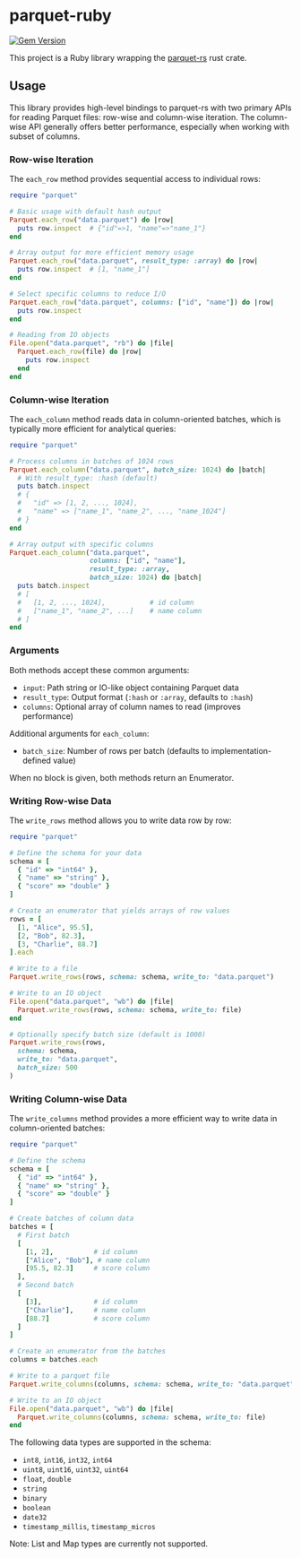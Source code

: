 # parquet-ruby

[![Gem Version](https://badge.fury.io/rb/parquet.svg)](https://badge.fury.io/rb/parquet)

This project is a Ruby library wrapping the [parquet-rs](https://github.com/apache/parquet-rs) rust crate.

## Usage

This library provides high-level bindings to parquet-rs with two primary APIs for reading Parquet files: row-wise and column-wise iteration. The column-wise API generally offers better performance, especially when working with subset of columns.

### Row-wise Iteration

The `each_row` method provides sequential access to individual rows:

```ruby
require "parquet"

# Basic usage with default hash output
Parquet.each_row("data.parquet") do |row|
  puts row.inspect  # {"id"=>1, "name"=>"name_1"}
end

# Array output for more efficient memory usage
Parquet.each_row("data.parquet", result_type: :array) do |row|
  puts row.inspect  # [1, "name_1"]
end

# Select specific columns to reduce I/O
Parquet.each_row("data.parquet", columns: ["id", "name"]) do |row|
  puts row.inspect
end

# Reading from IO objects
File.open("data.parquet", "rb") do |file|
  Parquet.each_row(file) do |row|
    puts row.inspect
  end
end
```

### Column-wise Iteration

The `each_column` method reads data in column-oriented batches, which is typically more efficient for analytical queries:

```ruby
require "parquet"

# Process columns in batches of 1024 rows
Parquet.each_column("data.parquet", batch_size: 1024) do |batch|
  # With result_type: :hash (default)
  puts batch.inspect
  # {
  #   "id" => [1, 2, ..., 1024],
  #   "name" => ["name_1", "name_2", ..., "name_1024"]
  # }
end

# Array output with specific columns
Parquet.each_column("data.parquet",
                    columns: ["id", "name"],
                    result_type: :array,
                    batch_size: 1024) do |batch|
  puts batch.inspect
  # [
  #   [1, 2, ..., 1024],           # id column
  #   ["name_1", "name_2", ...]    # name column
  # ]
end
```

### Arguments

Both methods accept these common arguments:

- `input`: Path string or IO-like object containing Parquet data
- `result_type`: Output format (`:hash` or `:array`, defaults to `:hash`)
- `columns`: Optional array of column names to read (improves performance)

Additional arguments for `each_column`:

- `batch_size`: Number of rows per batch (defaults to implementation-defined value)

When no block is given, both methods return an Enumerator.

### Writing Row-wise Data

The `write_rows` method allows you to write data row by row:

```ruby
require "parquet"

# Define the schema for your data
schema = [
  { "id" => "int64" },
  { "name" => "string" },
  { "score" => "double" }
]

# Create an enumerator that yields arrays of row values
rows = [
  [1, "Alice", 95.5],
  [2, "Bob", 82.3],
  [3, "Charlie", 88.7]
].each

# Write to a file
Parquet.write_rows(rows, schema: schema, write_to: "data.parquet")

# Write to an IO object
File.open("data.parquet", "wb") do |file|
  Parquet.write_rows(rows, schema: schema, write_to: file)
end

# Optionally specify batch size (default is 1000)
Parquet.write_rows(rows,
  schema: schema,
  write_to: "data.parquet",
  batch_size: 500
)
```

### Writing Column-wise Data

The `write_columns` method provides a more efficient way to write data in column-oriented batches:

```ruby
require "parquet"

# Define the schema
schema = [
  { "id" => "int64" },
  { "name" => "string" },
  { "score" => "double" }
]

# Create batches of column data
batches = [
  # First batch
  [
    [1, 2],          # id column
    ["Alice", "Bob"], # name column
    [95.5, 82.3]     # score column
  ],
  # Second batch
  [
    [3],             # id column
    ["Charlie"],     # name column
    [88.7]           # score column
  ]
]

# Create an enumerator from the batches
columns = batches.each

# Write to a parquet file
Parquet.write_columns(columns, schema: schema, write_to: "data.parquet")

# Write to an IO object
File.open("data.parquet", "wb") do |file|
  Parquet.write_columns(columns, schema: schema, write_to: file)
end
```

The following data types are supported in the schema:

- `int8`, `int16`, `int32`, `int64`
- `uint8`, `uint16`, `uint32`, `uint64`
- `float`, `double`
- `string`
- `binary`
- `boolean`
- `date32`
- `timestamp_millis`, `timestamp_micros`

Note: List and Map types are currently not supported.
